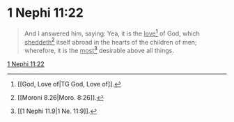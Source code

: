 # 1 Nephi 11:22

> And I answered him, saying: Yea, it is the <u>love</u>[^a] of God, which <u>sheddeth</u>[^b] itself abroad in the hearts of the children of men; wherefore, it is the <u>most</u>[^c] desirable above all things.

[1 Nephi 11:22](https://www.churchofjesuschrist.org/study/scriptures/bofm/1-ne/11?lang=eng&id=p22#p22)


[^a]: [[God, Love of|TG God, Love of]].  
[^b]: [[Moroni 8.26|Moro. 8:26]].  
[^c]: [[1 Nephi 11.9|1 Ne. 11:9]].  
